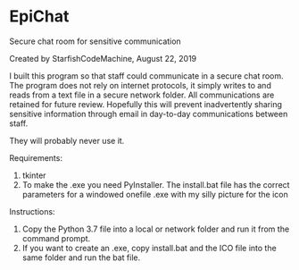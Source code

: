# EpiChat
Secure chat room for sensitive communication

Created by StarfishCodeMachine, August 22, 2019

I built this program so that staff could communicate in a secure chat room.
The program does not rely on internet protocols, it simply writes to and reads from a text file in a secure network folder.
All communications are retained for future review. 
Hopefully this will prevent inadvertently sharing sensitive information through email in day-to-day communications between staff.    

They will probably never use it.

Requirements:
1. tkinter
2. To make the .exe you need PyInstaller. The install.bat file has the correct parameters for a windowed onefile .exe with my silly picture for the icon   

Instructions:
1. Copy the Python 3.7 file into a local or network folder and run it from the command prompt. 
2. If you want to create an .exe, copy install.bat and the ICO file into the same folder and run the bat file.

